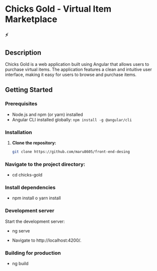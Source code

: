 # Chicks Gold - Virtual Item Marketplace

### ⚡ 

## Description
Chicks Gold is a web application built using Angular that allows users to purchase virtual items. The application features a clean and intuitive user interface, making it easy for users to browse and purchase items.

## Getting Started

### Prerequisites
* Node.js and npm (or yarn) installed
* Angular CLI installed globally: `npm install -g @angular/cli`

### Installation
1. **Clone the repository:**
   ```bash
   git clone https://github.com/maru8605/front-end-desing


### Navigate to the project directory:
* cd chicks-gold


### Install dependencies
* npm install o yarn install


### Development server
Start the development server:

* ng serve

* Navigate to http://localhost:4200/.

### Building for production

* ng build



